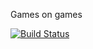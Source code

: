 Games on games

[![Build Status](https://travis-ci.org/andybeers/gamebrain.svg?branch=master)](https://travis-ci.org/andybeers/gamebrain)
